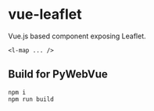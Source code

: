# vue-leaflet

Vue.js based component exposing Leaflet.

```
<l-map ... />
```

## Build for PyWebVue

```
npm i
npm run build
```
